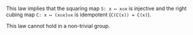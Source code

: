 This law implies that the squaring map `S: x ↦ x◇x` is injective and the right cubing map `C: x ↦ (x◇x)◇x` is idempotent (`C(C(x)) = C(x)`).

This law cannot hold in a non-trivial group.

